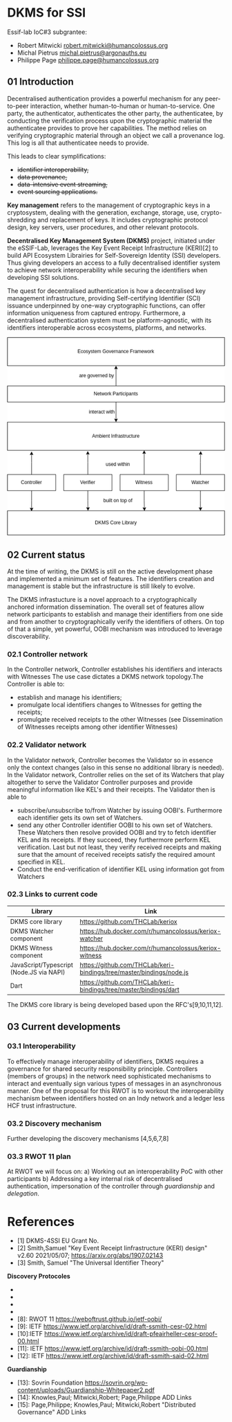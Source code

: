 # DKMS for SSI
Essif-lab IoC#3 subgrantee:

- Robert Mitwicki robert.mitwicki@humancolossus.org
- Michal Pietrus michal.pietrus@argonauths.eu
- Philippe Page philippe.page@humancolossus.org

## 01 Introduction
Decentralised authentication provides a powerful mechanism for any peer-to-peer interaction, whether human-to-human or human-to-service. One party, the authenticator, authenticates the other party, the authenticatee, by conducting the verification process upon the cryptographic material the authenticatee provides to prove her capabilities. The method relies on verifying cryptographic material through an object we call a provenance log. This log is all that authenticatee needs to provide. 

This leads to clear symplifications:
- ~~identifier interoperability,~~
- ~~data provenance,~~
- ~~data-intensive event streaming,~~
- ~~event sourcing applications.~~

**Key management** refers to the management of cryptographic keys in a cryptosystem, dealing with the generation, exchange, storage, use, crypto-shredding and replacement of keys. It includes cryptographic protocol design, key servers, user procedures, and other relevant protocols.

**Decentralised Key Management System (DKMS)** project, initiated under the eSSIF-Lab, leverages the Key Event Receipt Infrastructure (KERI)[2] to build API Ecosystem Librairies for Self-Sovereign Identity (SSI) developers. Thus giving developers an access to a fully decentralised identifier system to achieve network interoperability while securing the identifiers when developing SSI solutions.

The quest for decentralised authentication is how a decentralised key management infrastructure, providing Self-certifying Identifier (SCI) issuance underpinned by one-way cryptographic functions, can offer information uniqueness from captured entropy. Furthermore, a decentralised authentication system must be platform-agnostic, with its identifiers interoperable across ecosystems, platforms, and networks.

![dkms-for-ssi-diagram](media/dkms-diagram.png)

## 02 Current status
At the time of writing, the DKMS is still on the active development phase and implemented a minimum set of features. The identifiers creation and management is stable but the infrastructure is still likely to evolve. 

The DKMS infrastucture is a novel approach to a cryptographically anchored information dissemination. The overall set of features allow network participants to establish and manage their identifiers from one side and from another to cryptographically verify the identifiers of others. On top of that a simple, yet powerful, OOBI mechanism was introduced to leverage discoverability.

### 02.1 Controller network
In the Controller network, Controller establishes his identifiers and interacts with Witnesses The use case dictates a DKMS network topology.The Controller is able to:

- establish and manage his identifiers;
- promulgate local identifiers changes to Witnesses for getting the receipts;
- promulgate received receipts to the other Witnesses (see Dissemination of Witnesses receipts among other identifier Witnesses)


### 02.2 Validator network
In the Validator network, Controller becomes the Validator so in essence only the context changes (also in this sense no additional library is needed). In the Validator network, Controller relies on the set of its Watchers that play altogether to serve the Validator Controller purposes and provide meaningful information like KEL's and their receipts. The Validator then is able to
- subscribe/unsubscribe to/from Watcher by issuing OOBI's. Furthermore each identifier gets its own set of Watchers.
- send any other Controller identifier OOBI to his own set of Watchers. These Watchers then resolve provided OOBI and try to fetch identifier KEL and its receipts. If they succeed, they furthermore perform KEL verification. Last but not least, they verify received receipts and making sure that the amount of received receipts satisfy the required amount specified in KEL.
- Conduct the end-verification of identifier KEL using information got from Watchers

### 02.3 Links to current code
| Library | Link |
| -------- | -------- |
| DKMS core library| https://github.com/THCLab/keriox|
|DKMS Watcher component|https://hub.docker.com/r/humancolossus/keriox-watcher|
|DKMS Witness component|https://hub.docker.com/r/humancolossus/keriox-witness|
|JavaScript/Typescript (Node.JS via NAPI) |https://github.com/THCLab/keri-bindings/tree/master/bindings/node.js|
|Dart|https://github.com/THCLab/keri-bindings/tree/master/bindings/dart|

The DKMS core library is being developed based upon the RFC's[9,10,11,12].

## 03 Current developments
### 03.1 Interoperability
To effectively manage interoperability of identifiers, DKMS requires a governance for shared security responsibility principle. Controllers (members of groups) in the network need sophisticated mechanisms to interact and eventually sign various types of messages in an asynchronous manner.
One of the proposal for this RWOT is to workout the interoperability mechanism between identifiers hosted on an Indy network and a ledger less HCF trust infrastructure. 

### 03.2 Discovery mechanism
Further developing the discovery mechanisms [4,5,6,7,8]

### 03.3 RWOT 11 plan
At RWOT we will focus on:
a) Working out an interoperability PoC with other participants
b) Addressing a key internal risk of decentralised authentication, impersonation of the controller through *guardianship* and *delegation*.


# References

* [1] DKMS-4SSI EU Grant No.
* [2] Smith,Samuel "Key Event Receipt Iinfrastructure (KERI) design" v2.60 2021/05/07; https://arxiv.org/abs/1907.02143
* [3] Smith, Samuel "The Universal Identifier Theory"

**Discovery Protocoles**

* [4]: https://crates.io/crates/kademlia-dht
* [5]: https://crates.io/crates/kad
* [6]: https://www.scs.stanford.edu/~dm/home/papers/kpos.pdf
* [7]: https://joearms.github.io/published/2015-06-19-Mutable-Value_Chains.html
* [8]: RWOT 11 https://weboftrust.github.io/ietf-oobi/
* [9]: IETF https://www.ietf.org/archive/id/draft-ssmith-cesr-02.html
* [10]:IETF  https://www.ietf.org/archive/id/draft-pfeairheller-cesr-proof-00.html
* [11]: IETF https://www.ietf.org/archive/id/draft-ssmith-oobi-00.html
* [12]: IETF https://www.ietf.org/archive/id/draft-ssmith-said-02.html

**Guardianship**
* [13]: Sovrin Foundation https://sovrin.org/wp-content/uploads/Guardianship-Whitepaper2.pdf
* [14]: Knowles,Paul; Mitwicki,Robert; Page,Philippe ADD Links
* [15]: Page,Philippe; Knowles,Paul; Mitwicki,Robert "Distributed Governance" ADD Links




